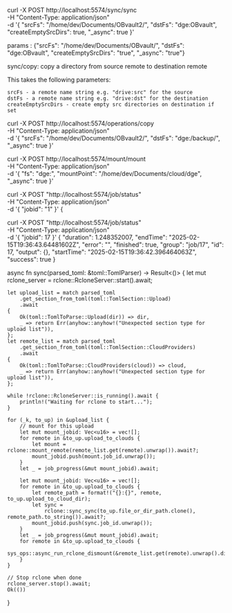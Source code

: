 curl -X POST http://localhost:5574/sync/sync \
    -H "Content-Type: application/json" \
    -d '{ "srcFs": "/home/dev/Documents/OBvault2/", "dstFs": "dge:OBvault", "createEmptySrcDirs": true, "_async": true }'


params : {"srcFs": "/home/dev/Documents/OBvault/", "dstFs": "dge:OBvault", "createEmptySrcDirs": "true", "_async": "true"}

sync/copy: copy a directory from source remote to destination remote

This takes the following parameters:

    srcFs - a remote name string e.g. "drive:src" for the source
    dstFs - a remote name string e.g. "drive:dst" for the destination
    createEmptySrcDirs - create empty src directories on destination if set


curl -X POST http://localhost:5574/operations/copy \
    -H "Content-Type: application/json" \
    -d '{ 
          "srcFs": "/home/dev/Documents/OBvault2/", 
          "dstFs": "dge:/backup/", 
          "_async": true
        }'

curl -X POST http://localhost:5574/mount/mount \
    -H "Content-Type: application/json" \
    -d '{ "fs": "dge:", "mountPoint": "/home/dev/Documents/cloud/dge", "_async": true }'

 curl -X POST "http://localhost:5574/job/status" \
     -H "Content-Type: application/json" \
     -d '{ "jobid": "1" }'
{

curl -X POST "http://localhost:5574/job/status" \
     -H "Content-Type: application/json" \
     -d '{ "jobid": 17 }'
{
        "duration": 1.248352007,
        "endTime": "2025-02-15T19:36:43.64481602Z",
        "error": "",
        "finished": true,
        "group": "job/17",
        "id": 17,
        "output": {},
        "startTime": "2025-02-15T19:36:42.396464063Z",
        "success": true
}




async fn sync(parsed_toml: &toml::TomlParser) -> Result<()> {
    let mut rclone_server = rclone::RcloneServer::start().await;

    let upload_list = match parsed_toml
        .get_section_from_toml(toml::TomlSection::Upload)
        .await
    {
        Ok(toml::TomlToParse::Upload(dir)) => dir,
        _ => return Err(anyhow::anyhow!("Unexpected section type for upload list")),
    };
    let remote_list = match parsed_toml
        .get_section_from_toml(toml::TomlSection::CloudProviders)
        .await
    {
        Ok(toml::TomlToParse::CloudProviders(cloud)) => cloud,
        _ => return Err(anyhow::anyhow!("Unexpected section type for upload list")),
    };

    while !rclone::RcloneServer::is_running().await {
        println!("Waiting for rclone to start...");
    }

    for (_k, to_up) in &upload_list {
        // mount for this upload
        let mut mount_jobid: Vec<u16> = vec![];
        for remote in &to_up.upload_to_clouds {
            let mount = rclone::mount_remote(remote_list.get(remote).unwrap()).await?;
            mount_jobid.push(mount.job_id.unwrap());
        }
        let _ = job_progress(&mut mount_jobid).await;

        let mut mount_jobid: Vec<u16> = vec![];
        for remote in &to_up.upload_to_clouds {
            let remote_path = format!("{}:{}", remote, to_up.upload_to_cloud_dir);
            let sync =
                rclone::sync_sync(to_up.file_or_dir_path.clone(), remote_path.to_string()).await?;
            mount_jobid.push(sync.job_id.unwrap());
        }
        let _ = job_progress(&mut mount_jobid).await;
        for remote in &to_up.upload_to_clouds {
            sys_ops::async_run_rclone_dismount(&remote_list.get(remote).unwrap().dir).await?;
        }
    }

    // Stop rclone when done
    rclone_server.stop().await;
    Ok(())
}
